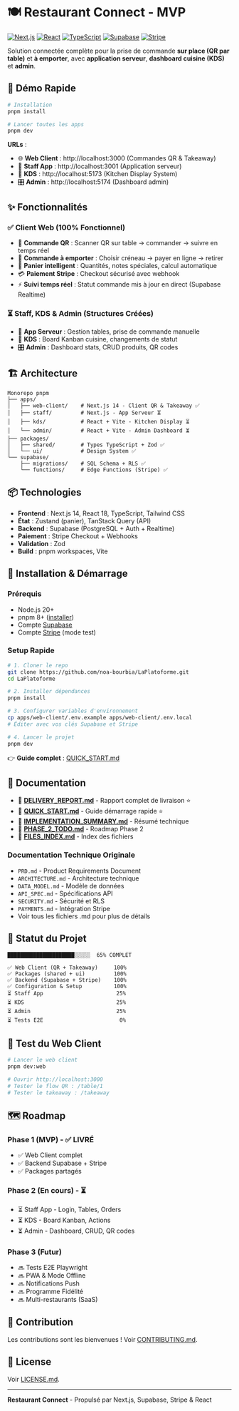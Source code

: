 # 🍽️ Restaurant Connect - MVP

[![Next.js](https://img.shields.io/badge/Next.js-14-black)](https://nextjs.org/)
[![React](https://img.shields.io/badge/React-18-blue)](https://reactjs.org/)
[![TypeScript](https://img.shields.io/badge/TypeScript-5.3-blue)](https://www.typescriptlang.org/)
[![Supabase](https://img.shields.io/badge/Supabase-PostgreSQL-green)](https://supabase.com/)
[![Stripe](https://img.shields.io/badge/Stripe-Payment-purple)](https://stripe.com/)

Solution connectée complète pour la prise de commande **sur place (QR par table)** et **à emporter**, avec **application serveur**, **dashboard cuisine (KDS)** et **admin**.

## 🚀 Démo Rapide

```bash
# Installation
pnpm install

# Lancer toutes les apps
pnpm dev
```

**URLs** :
- 🌐 **Web Client** : http://localhost:3000 (Commandes QR & Takeaway)
- 👔 **Staff App** : http://localhost:3001 (Application serveur)
- 🍳 **KDS** : http://localhost:5173 (Kitchen Display System)
- 🎛️ **Admin** : http://localhost:5174 (Dashboard admin)

## ✨ Fonctionnalités

### ✅ Client Web (100% Fonctionnel)
- 📱 **Commande QR** : Scanner QR sur table → commander → suivre en temps réel
- 🥡 **Commande à emporter** : Choisir créneau → payer en ligne → retirer
- 🛒 **Panier intelligent** : Quantités, notes spéciales, calcul automatique
- 💳 **Paiement Stripe** : Checkout sécurisé avec webhook
- ⚡ **Suivi temps réel** : Statut commande mis à jour en direct (Supabase Realtime)

### ⏳ Staff, KDS & Admin (Structures Créées)
- 👔 **App Serveur** : Gestion tables, prise de commande manuelle
- 🍳 **KDS** : Board Kanban cuisine, changements de statut
- 🎛️ **Admin** : Dashboard stats, CRUD produits, QR codes

## 🏗️ Architecture

```
Monorepo pnpm
├── apps/
│   ├── web-client/    # Next.js 14 - Client QR & Takeaway ✅
│   ├── staff/         # Next.js - App Serveur ⏳
│   ├── kds/           # React + Vite - Kitchen Display ⏳
│   └── admin/         # React + Vite - Admin Dashboard ⏳
├── packages/
│   ├── shared/        # Types TypeScript + Zod ✅
│   └── ui/            # Design System ✅
└── supabase/
    ├── migrations/    # SQL Schema + RLS ✅
    └── functions/     # Edge Functions (Stripe) ✅
```

## 📦 Technologies

- **Frontend** : Next.js 14, React 18, TypeScript, Tailwind CSS
- **État** : Zustand (panier), TanStack Query (API)
- **Backend** : Supabase (PostgreSQL + Auth + Realtime)
- **Paiement** : Stripe Checkout + Webhooks
- **Validation** : Zod
- **Build** : pnpm workspaces, Vite

## 🔧 Installation & Démarrage

### Prérequis
- Node.js 20+
- pnpm 8+ ([installer](https://pnpm.io/installation))
- Compte [Supabase](https://supabase.com)
- Compte [Stripe](https://stripe.com) (mode test)

### Setup Rapide

```bash
# 1. Cloner le repo
git clone https://github.com/noa-bourbia/LaPlatoforme.git
cd LaPlatoforme

# 2. Installer dépendances
pnpm install

# 3. Configurer variables d'environnement
cp apps/web-client/.env.example apps/web-client/.env.local
# Éditer avec vos clés Supabase et Stripe

# 4. Lancer le projet
pnpm dev
```

👉 **Guide complet** : [QUICK_START.md](QUICK_START.md)

## 📖 Documentation

- 📄 **[DELIVERY_REPORT.md](DELIVERY_REPORT.md)** - Rapport complet de livraison ⭐
- 🚀 **[QUICK_START.md](QUICK_START.md)** - Guide démarrage rapide ⭐
- 📝 **[IMPLEMENTATION_SUMMARY.md](IMPLEMENTATION_SUMMARY.md)** - Résumé technique
- 📅 **[PHASE_2_TODO.md](PHASE_2_TODO.md)** - Roadmap Phase 2
- 📁 **[FILES_INDEX.md](FILES_INDEX.md)** - Index des fichiers

### Documentation Technique Originale
- `PRD.md` - Product Requirements Document
- `ARCHITECTURE.md` - Architecture technique
- `DATA_MODEL.md` - Modèle de données
- `API_SPEC.md` - Spécifications API
- `SECURITY.md` - Sécurité et RLS
- `PAYMENTS.md` - Intégration Stripe
- Voir tous les fichiers .md pour plus de détails

## 🎯 Statut du Projet

```
█████████████████████░░░░░  65% COMPLET

✅ Web Client (QR + Takeaway)     100%
✅ Packages (shared + ui)         100%  
✅ Backend (Supabase + Stripe)    100%
✅ Configuration & Setup          100%
⏳ Staff App                       25%
⏳ KDS                             25%
⏳ Admin                           25%
⏳ Tests E2E                        0%
```

## 🧪 Test du Web Client

```bash
# Lancer le web client
pnpm dev:web

# Ouvrir http://localhost:3000
# Tester le flow QR : /table/1
# Tester le takeaway : /takeaway
```

## 🗺️ Roadmap

### Phase 1 (MVP) - ✅ LIVRÉ
- ✅ Web Client complet
- ✅ Backend Supabase + Stripe
- ✅ Packages partagés

### Phase 2 (En cours) - ⏳
- ⏳ Staff App - Login, Tables, Orders
- ⏳ KDS - Board Kanban, Actions
- ⏳ Admin - Dashboard, CRUD, QR codes

### Phase 3 (Futur)
- 🔜 Tests E2E Playwright
- 🔜 PWA & Mode Offline
- 🔜 Notifications Push
- 🔜 Programme Fidélité
- 🔜 Multi-restaurants (SaaS)

## 🤝 Contribution

Les contributions sont les bienvenues ! Voir [CONTRIBUTING.md](CONTRIBUTING.md).

## 📄 License

Voir [LICENSE.md](LICENSE.md).

---

**Restaurant Connect** - Propulsé par Next.js, Supabase, Stripe & React
